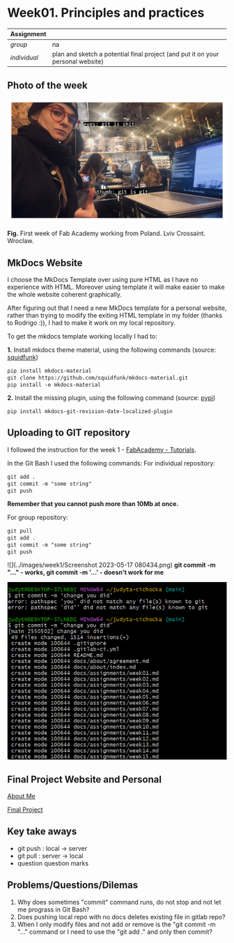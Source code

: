 # **Week01.** Principles and practices

|Assignment    |                          |
| ----------- | ------------------------------------ |
| *group*       |  na
| *individual*      |plan and sketch a potential final project (and put it on your personal website) |


## Photo of the week

![](../images/week01/photo-of-the-week.png)

**Fig.** First week of Fab Academy working from Poland. Lviv Crossaint. Wroclaw.


## MkDocs Website

I choose the MkDocs Template over using pure HTML as I have no experience with HTML. Moreover using template it will make easier to make the whole website coherent graphically.

After figuring out that I need a new MkDocs template for a personal website, rather than trying to modify the exiting HTML template in my folder (thanks to Rodrigo :)), I had to make it work on my local repository.



To get the mkdocs template working locally I had to:

**1.** Install mkdocs theme material, using the following commands (source:  [squidfunk](https://squidfunk.github.io/mkdocs-material/getting-started/))

```
pip install mkdocs-material
git clone https://github.com/squidfunk/mkdocs-material.git
pip install -e mkdocs-material

```

**2.** Install the missing plugin, using the following command (source: [pypi](https://pypi.org/project/mkdocs-git-revision-date-localized-plugin/))


```
pip install mkdocs-git-revision-date-localized-plugin

```


## Uploading to GIT repository
I followed the instruction for the week 1 - [FabAcademy - Tutorials](http://pub.fabcloud.io/tutorials/week01_principles_practices_project_management/git_simple.html).

In the Git Bash I used the following commands:
For individual repository:
```
git add .
git commit -m "some string"
git push
```
**Remember that you cannot push more than 10Mb at once.**

For group repository:
```
git pull
git add .
git commit -m "some string"
git push
```

![](../images/week1/Screenshot 2023-05-17 080434.png)
**git commit -m "..." - works, git commit -m '...' - doesn't work for me**

![](../images/meme01.png)

## Final Project Website and Personal

[About Me](https://fabacademy.org/2023/labs/ciudadmexico/students/judyta-cichocka/about/)

[Final Project](https://fabacademy.org/2023/labs/ciudadmexico/students/judyta-cichocka/projects/final-project/#week-01)

## Key take aways

- git push : local -> server
- git pull : server -> local
- question question marks


## Problems/Questions/Dilemas
1. Why does sometimes "commit" command runs, do not stop and not let me prograss in Git Bash?
2. Does pushing local repo with no docs deletes existing file in gitlab repo?
3. When I only modify files and not add or remove is the "git commit -m "..." command or I need to use the "git add ." and only then commit?
